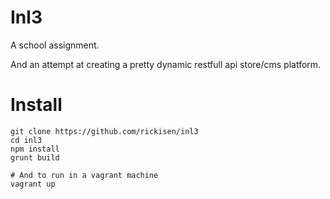 # Inl3
A school assignment.

And an attempt at creating a pretty dynamic restfull api store/cms platform.

# Install
	git clone https://github.com/rickisen/inl3
	cd inl3
	npm install
	grunt build

	# And to run in a vagrant machine
	vagrant up
